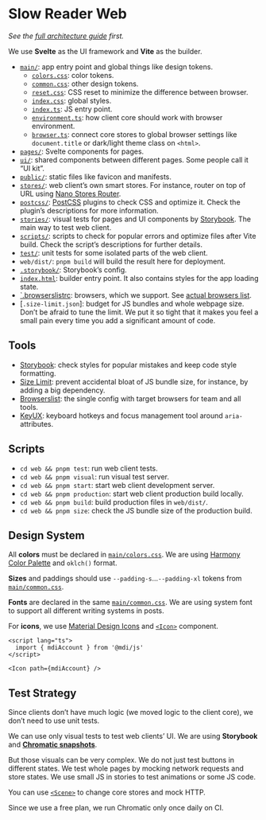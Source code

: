 # Slow Reader Web

_See the [full architecture guide](../README.md) first._

We use **Svelte** as the UI framework and **Vite** as the builder.

- [`main/`](./main): app entry point and global things like design tokens.
  - [`colors.css`](./main/colors.css): color tokens.
  - [`common.css`](./main/common.css): other design tokens.
  - [`reset.css`](./main/reset.css): CSS reset to minimize the difference between browser.
  - [`index.css`](./main/index.css): global styles.
  - [`index.ts`](./main/index.ts): JS entry point.
  - [`environment.ts`](./main/environment.ts): how client core should work with browser environment.
  - [`browser.ts`](./main/browser.ts): connect core stores to global browser settings like `document.title` or dark/light theme class on `<html>`.
- [`pages/`](./pages/): Svelte components for pages.
- [`ui/`](./ui/): shared components between different pages. Some people call it “UI kit”.
- [`public/`](./public/): static files like favicon and manifests.
- [`stores/`](./stores/): web client’s own smart stores. For instance, router on top of URL using [Nano Stores Router](https://github.com/nanostores/router).
- [`postcss/`](./postcss/): [PostCSS](https://postcss.org/) plugins to check CSS and optimize it. Check the plugin’s descriptions for more information.
- [`stories/`](./stories/): visual tests for pages and UI components by [Storybook](https://storybook.js.org/). The main way to test web client.
- [`scripts/`](./scripts/): scripts to check for popular errors and optimize files after Vite build. Check the script’s descriptions for further details.
- [`test/`](./test/): unit tests for some isolated parts of the web client.
- `web/dist/`: `pnpm build` will build the result here for deployment.
- [`.storybook/`](./.storybook/): Storybook’s config.
- [`index.html`](./index.html): builder entry point. It also contains styles for the app loading state.
- [`.browserslistrc](./.browserslistrc): browsers, which we support. See [actual browsers list](https://browsersl.ist/#q=defaults+and+supports+es6-module).
- [`.size-limit.json`]: budget for JS bundles and whole webpage size. Don’t be afraid to tune the limit. We put it so tight that it makes you feel a small pain every time you add a significant amount of code.

## Tools

- [Storybook](https://storybook.js.org/): check styles for popular mistakes and keep code style formatting.
- [Size Limit](https://github.com/ai/size-limit/): prevent accidental bloat of JS bundle size, for instance, by adding a big dependency.
- [Browserslist](https://github.com/browserslist/browserslist): the single config with target browsers for team and all tools.
- [KeyUX](https://github.com/ai/keyux): keyboard hotkeys and focus management tool around `aria-` attributes.

## Scripts

- `cd web && pnpm test`: run web client tests.
- `cd web && pnpm visual`: run visual test server.
- `cd web && pnpm start`: start web client development server.
- `cd web && pnpm production`: start web client production build locally.
- `cd web && pnpm build`: build production files in `web/dist/`.
- `cd web && pnpm size`: check the JS bundle size of the production build.

## Design System

All **colors** must be declared in [`main/colors.css`](./main/colors.css). We are using [Harmony Color Palette](https://github.com/evilmartians/harmony) and `oklch()` format.

**Sizes** and paddings should use `--padding-s`…`--padding-xl` tokens from [`main/common.css`](./main/common.css).

**Fonts** are declared in the same [`main/common.css`](./main/common.css). We are using system font to support all different writing systems in posts.

For **icons**, we use [Material Design Icons](https://pictogrammers.com/library/mdi/) and [`<Icon>`](./ui/icon.svelte) component.

```svelte
<script lang="ts">
  import { mdiAccount } from '@mdi/js'
</script>

<Icon path={mdiAccount} />
```

## Test Strategy

Since clients don’t have much logic (we moved logic to the client core), we don’t need to use unit tests.

We can use only visual tests to test web clients’ UI. We are using **Storybook** and **[Chromatic snapshots](https://www.chromatic.com/builds?appId=65678843aa11589739e8fbee)**.

But those visuals can be very complex. We do not just test buttons in different states. We test whole pages by mocking network requests and store states. We use small JS in stories to test animations or some JS code.

You can use [`<Scene>`](./stories/scene.svelte) to change core stores and mock HTTP.

Since we use a free plan, we run Chromatic only once daily on CI.
